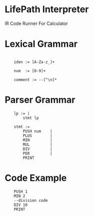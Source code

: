 # LifePath Interpreter 

IR Code Runner For Calculator

# Lexical Grammar
```

    iden := [A-Za-z_]+

    num  := [0-9]+
    
    comment := --[^\n]*

```

# Parser Grammar
```
    lp := |
        stmt lp
    
    stmt :=
        PUSH num    |
        PLUS        |
        MIN         |
        MUL         |
        DIV         |
        PER         |
        PRINT
```

# Code Example 
```
    PUSH 1
    MIN 2
    --division code
    DIV 10
    PRINT
```
